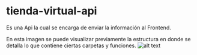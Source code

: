 # tienda-virtual-api
Es una Api la cual se encarga de enviar la información al Frontend.

En esta imagen se puede visualizar previamente la estructura en donde se detalla lo que contiene ciertas carpetas y funciones.
![alt text](https://github.com/mcholota7/tienda-virtual-api/blob/main/capturas/estructura.JPG)

